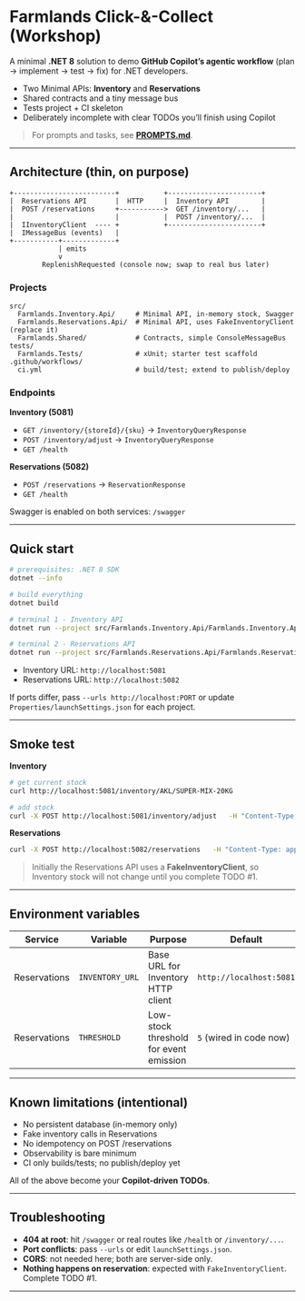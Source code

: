 # Farmlands Click-&-Collect (Workshop)

A minimal **.NET 8** solution to demo **GitHub Copilot’s agentic workflow** (plan → implement → test → fix) for .NET developers.

- Two Minimal APIs: **Inventory** and **Reservations**
- Shared contracts and a tiny message bus
- Tests project + CI skeleton
- Deliberately incomplete with clear TODOs you’ll finish using Copilot

> For prompts and tasks, see **[PROMPTS.md](PROMPTS.md)**.

---

## Architecture (thin, on purpose)

```
+-------------------------+           +-----------------------+
|  Reservations API       |  HTTP     |  Inventory API        |
|  POST /reservations     +----------->  GET /inventory/...   |
|                         |           |  POST /inventory/...  |
|  IInventoryClient  ---- +           +-----------------------+
|  IMessageBus (events)   |
+-----------+-------------+
            | emits
            v
        ReplenishRequested (console now; swap to real bus later)
```

### Projects
```
src/
  Farmlands.Inventory.Api/     # Minimal API, in-memory stock, Swagger
  Farmlands.Reservations.Api/  # Minimal API, uses FakeInventoryClient (replace it)
  Farmlands.Shared/            # Contracts, simple ConsoleMessageBus
tests/
  Farmlands.Tests/             # xUnit; starter test scaffold
.github/workflows/
  ci.yml                       # build/test; extend to publish/deploy
```

### Endpoints

**Inventory (5081)**
- `GET /inventory/{storeId}/{sku}` → `InventoryQueryResponse`
- `POST /inventory/adjust` → `InventoryQueryResponse`
- `GET /health`

**Reservations (5082)**
- `POST /reservations` → `ReservationResponse`
- `GET /health`

Swagger is enabled on both services: `/swagger`

---

## Quick start

```bash
# prerequisites: .NET 8 SDK
dotnet --info

# build everything
dotnet build

# terminal 1 - Inventory API
dotnet run --project src/Farmlands.Inventory.Api/Farmlands.Inventory.Api.csproj

# terminal 2 - Reservations API
dotnet run --project src/Farmlands.Reservations.Api/Farmlands.Reservations.Api.csproj
```

- Inventory URL: `http://localhost:5081`
- Reservations URL: `http://localhost:5082`

If ports differ, pass `--urls http://localhost:PORT` or update `Properties/launchSettings.json` for each project.

---

## Smoke test

**Inventory**
```bash
# get current stock
curl http://localhost:5081/inventory/AKL/SUPER-MIX-20KG

# add stock
curl -X POST http://localhost:5081/inventory/adjust   -H "Content-Type: application/json"   -d '{ "storeId":"AKL", "sku":"SUPER-MIX-20KG", "delta": 5 }'
```

**Reservations**
```bash
curl -X POST http://localhost:5082/reservations   -H "Content-Type: application/json"   -d '{ "storeId":"AKL","sku":"SUPER-MIX-20KG","quantity":2 }'
```
> Initially the Reservations API uses a **FakeInventoryClient**, so Inventory stock will not change until you complete TODO #1.

---

## Environment variables

| Service        | Variable        | Purpose                                  | Default                 |
|----------------|-----------------|------------------------------------------|-------------------------|
| Reservations   | `INVENTORY_URL` | Base URL for Inventory HTTP client       | `http://localhost:5081` |
| Reservations   | `THRESHOLD`     | Low-stock threshold for event emission   | `5` (wired in code now) |

---

## Known limitations (intentional)

- No persistent database (in-memory only)
- Fake inventory calls in Reservations
- No idempotency on POST /reservations
- Observability is bare minimum
- CI only builds/tests; no publish/deploy yet

All of the above become your **Copilot-driven TODOs**.

---

## Troubleshooting

- **404 at root**: hit `/swagger` or real routes like `/health` or `/inventory/...`.
- **Port conflicts**: pass `--urls` or edit `launchSettings.json`.
- **CORS**: not needed here; both are server-side only.
- **Nothing happens on reservation**: expected with `FakeInventoryClient`. Complete TODO #1.

---
